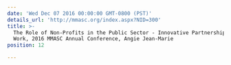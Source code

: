 ```yaml
---
date: 'Wed Dec 07 2016 00:00:00 GMT-0800 (PST)'
details_url: 'http://mmasc.org/index.aspx?NID=300'
title: >-
  The Role of Non-Profits in the Public Sector - Innovative Partnerships at
  Work, 2016 MMASC Annual Conference, Angie Jean-Marie
position: 12

---
```

